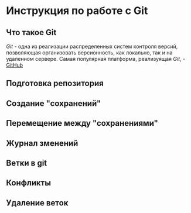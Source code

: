 # Инструкция по работе с Git

## Что такое Git
*Git* - одна из реализации распределенных систем контроля версий, позволяющая организовать версионность, как локально, так и на удаленном сервере. Самая популярная платформа, реализуящая *Git*, - [GitHub](https://github.com) 

## Подготовка репозитория

## Создание "сохранений"

## Перемещение между "сохранениями"

## Журнал зменений

## Ветки в git

## Конфликты

## Удаление веток